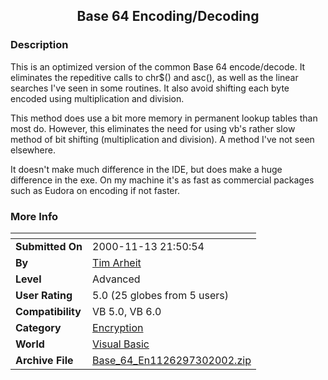 ﻿<div align="center">

## Base 64 Encoding/Decoding


</div>

### Description

This is an optimized version of the common Base 64 encode/decode. It eliminates the repeditive calls to chr$() and asc(), as well as the linear searches I've seen in some routines. It also avoid shifting each byte encoded using multiplication and division.

This method does use a bit more memory in permanent lookup tables than most do. However, this eliminates the need for using vb's rather slow method of bit shifting (multiplication and division). A method I've not seen elsewhere.

It doesn't make much difference in the IDE, but does make a huge difference in the exe. On my machine it's as fast as commercial packages such as Eudora on encoding if not faster.
 
### More Info
 


<span>             |<span>
---                |---
**Submitted On**   |2000-11-13 21:50:54
**By**             |[Tim Arheit](https://github.com/Planet-Source-Code/PSCIndex/blob/master/ByAuthor/tim-arheit.md)
**Level**          |Advanced
**User Rating**    |5.0 (25 globes from 5 users)
**Compatibility**  |VB 5\.0, VB 6\.0
**Category**       |[Encryption](https://github.com/Planet-Source-Code/PSCIndex/blob/master/ByCategory/encryption__1-48.md)
**World**          |[Visual Basic](https://github.com/Planet-Source-Code/PSCIndex/blob/master/ByWorld/visual-basic.md)
**Archive File**   |[Base\_64\_En1126297302002\.zip](https://github.com/Planet-Source-Code/tim-arheit-base-64-encoding-decoding__1-37414/archive/master.zip)








